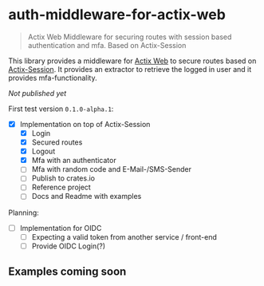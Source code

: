 # auth-middleware-for-actix-web
> Actix Web Middleware for securing routes with session based authentication and mfa. Based on Actix-Session

This library provides a middleware for [Actix Web](https://github.com/actix/actix-web) to secure routes based on [Actix-Session](https://github.com/actix/actix-extras/tree/master/actix-session). It provides an extractor to retrieve the logged in user and it provides mfa-functionality.

*Not published yet*

First test version `0.1.0-alpha.1`:
- [x] Implementation on top of Actix-Session
    - [x] Login
    - [x] Secured routes
    - [x] Logout
    - [x] Mfa with an authenticator
    - [ ] Mfa with random code and E-Mail-/SMS-Sender
    - [ ] Publish to crates.io
    - [ ] Reference project
    - [ ] Docs and Readme with examples

Planning:
- [ ] Implementation for OIDC
    - [ ] Expecting a valid token from another service / front-end
    - [ ] Provide OIDC Login(?)

## Examples coming soon







